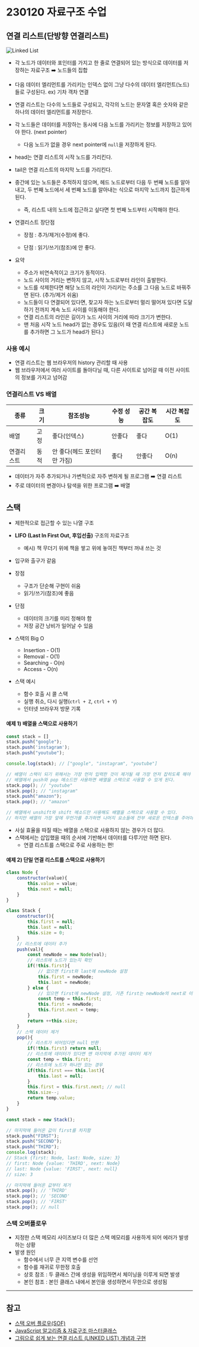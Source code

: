 # 230120 자료구조 수업

## 연결 리스트(단방향 연결리스트)

![Linked List](https://img1.daumcdn.net/thumb/R1280x0/?scode=mtistory2&fname=https%3A%2F%2Ft1.daumcdn.net%2Fcfile%2Ftistory%2F99A76F495BD5882507)



* 각 노드가 데이터와 포인터를 가지고 한 줄로 연결되어 있는 방식으로 데이터를 저장하는 자료구조 ➡️ 노드들의 집합

* 다음 데이터 엘리먼트를 가리키는 인덱스 없이 그냥 다수의 데이터 엘리먼트(노드)들로 구성된다. ex) 기차 객차 연결

* 연결 리스트는 다수의 노드들로 구성되고, 각각의 노드는 문자열 혹은 숫자와 같은 하나의 데이터 엘리먼트를 저장한다.

* 각 노드들은 데이터를 저장하는 동시에 다음 노드를 가리키는 정보를 저장하고 있어야 한다. (next pointer)

  * 다음 노드가 없을 경우 next pointer에 `null`을 저장하게 된다.

* head는 연결 리스트의 시작 노드를 가리킨다.

* tail은 연결 리스트의 마지막 노드를 가리킨다.

* 중간에 있는 노드들은 추적하지 않으며, 헤드 노드로부터 다음 두 번째 노드를 알아내고, 두 번째 노드에서 세 번째 노드를 알아내는 식으로 마지막 노드까지 접근하게 된다.

  * 즉, 리스트 내의 노드에 접근하고 싶다면 첫 번째 노드부터 시작해야 한다.

  

* 연결리스트 장단점

  * 장점 : 추가/제거(수정)에 좋다.

  * 단점 : 읽기/쓰기(참조)에 안 좋다.

  

* 요약

  * 주소가 비연속적이고 크기가 동적이다.
  * 노드 사이의 거리는 변하지 않고, 시작 노드로부터 라인이 출발한다.
  * 노드를 삭제한다면 해당 노드의 라인이 가리키는 주소를 그 다음 노드로 바꿔주면 된다. (추가/제거 쉬움)
  * 노드들이 다 연결되어 있다면, 찾고자 하는 노드로부터 멀리 떨어져 있다면 도달하기 전까지 계속 노드 사이를 이동해야 한다.
  * 연결 리스트의 라인은 길이가 노드 사이의 거리에 따라 크기가 변한다.
  * 맨 처음 시작 노드 head가 없는 경우도 있음(이 때 연결 리스트에 새로운 노드를 추가하면 그 노드가 head가 된다.)



### 사용 예시

* 연결 리스트는 웹 브라우저의 history 관리할 때 사용
* 웹 브라우저에서 여러 사이트를 돌아다닐 때, 다른 사이트로 넘어갈 때 이전 사이트의 정보를 가지고 넘어감



### 연결리스트 VS 배열

| 종류       | 크기 | 참조성능                    | 수정 성능 | 공간 복잡도 | 시간 복잡도 |
| ---------- | ---- | --------------------------- | --------- | ----------- | ----------- |
| 배열       | 고정 | 좋다(인덱스)                | 안좋다    | 좋다        | O(1)        |
| 연결리스트 | 동적 | 안 좋다(헤드 포인터만 가짐) | 좋다      | 안좋다      | O(n)        |

* 데이터가 자주 추가되거나 가변적으로 자주 변하게 될 프로그램 ➡️ 연결 리스트
* 주로 데이터의 변경이나 탐색을 위한 프로그램 ➡️ 배열



## 스택

* 제한적으로 접근할 수 있는 나열 구조
* **LIFO (Last In First Out, 후입선출)** 구조의 자료구조
  * 예시) 책 무더기 위에 책을 쌓고 위에 놓여진 책부터 꺼내 쓰는 것

* 입구와 출구가 같음



* 장점
  * 구조가 단순해 구현이 쉬움
  * 읽기/쓰기(참조)에 좋음
* 단점
  * 데이터의 크기를 미리 정해야 함
  * 저장 공간 낭비가 일어날 수 있음

  

* 스택의 Big O

  * Insertion - O(1)
  * Removal - O(1)
  * Searching - O(n)
  * Access - O(n)

  

* 스택 예시

  * 함수 호출 시 콜 스택
  * 실행 취소, 다시 실행(`ctrl + Z`, `ctrl + Y`)
  * 인터넷 브라우저 방문 기록




#### 예제 1) 배열을 스택으로 사용하기

```javascript
const stack = []
stack.push("google");
stach.push('instagram');
stach.push("youtube");

console.log(stack); // ["google", "instagram", "youtube"]

// 배열이 스택이 되기 위해서는 가장 먼저 입력한 것이 제거될 때 가장 먼저 잡히도록 해야 한다.
// 배열에서 push와 pop 메소드만 사용하면 배열을 스택으로 사용할 수 있게 된다.
stack.pop(); // "youtube"
stack.pop(); // "instagram"
stack.push("amazon");
stack.pop(); // "amazon"

// 배열에서 unshift와 shift 메소드만 사용해도 배열을 스택으로 사용할 수 있다.
// 하지만 배열의 가장 앞에 무언가를 추가하면 나머지 요소들에 전부 새로운 인덱스를 주어야 하기 때문에 시간 복잡도 면에서 좋지 않다.
```

* 사실 효율을 따질 때는 배열을 스택으로 사용하지 않는 경우가 더 많다.
* 스택에서는 삽입했을 때의 순서에 기반해서 데이터를 다루기만 하면 된다.
  * 연결 리스트를 스택으로 주로 사용하는 편!





#### 예제 2) 단일 연결 리스트를 스택으로 사용하기

```javascript
class Node {
    constructor(value){
        this.value = value;
        this.next = null;
    }
}

class Stack {
    constructor(){
        this.first = null;
        this.last = null;
        this.size = 0;
    }
    // 리스트에 데이터 추가
    push(val){
        const newNode = new Node(val);
        // 리스트에 노드가 있는지 확인
        if(!this.first){
            // 없으면 first와 last에 newNode 설정
            this.first = newNode;
            this.last = newNode;
        } else {
            // 있으면 first에 newNode 설정, 기존 first는 newNode의 next로 이동
            const temp = this.first;
            this.first = newNode;
            this.first.next = temp;
        }
        return ++this.size;
    }
    // 스택 데이터 제거
    pop(){
        // 리스트가 비어있다면 null 반환
        if(!this.first) return null;
        // 리스트에 데이터가 있다면 맨 마지막에 추가된 데이터 제거
        const temp = this.first;
        // 리스트에 노드가 하나만 있는 경우
        if(this.first === this.last){
            this.last = null;
        }
        this.first = this.first.next; // null
        this.size--;
        return temp.value;
    }
}

const stack = new Stack();

// 마지막에 들어온 값이 first를 차지함
stack.push("FIRST");
stack.push("SECOND");
stack.push("THIRD");
console.log(stack);
// Stack {first: Node, last: Node, size: 3}
// first: Node {value: 'THIRD', next: Node}
// last: Node {value: 'FIRST', next: null}
// size: 3

// 마지막에 들어온 값부터 제거
stack.pop(); // 'THIRD'
stack.pop(); // 'SECOND'
stack.pop(); // 'FIRST'
stack.pop(); // null
```





### 스택 오버플로우

* 지정한 스택 메모리 사이즈보다 더 많은 스택 메모리를 사용하게 되어 에러가 발생하는 상황
* 발생 원인
  * 함수에서 너무 큰 지역 변수를 선언
  * 함수를 재귀로 무한정 호출
  * 상호 참조 : 두 클래스 간에 생성을 위임하면서 체이닝을 이루게 되면 발생
  * 본인 참조 : 본인 클래스 내에서 본인을 생성하면서 무한으로 생성됨







---

## 참고

* [스택 오버 플로우(SOF)](https://incheol-jung.gitbook.io/docs/q-and-a/java/stw)
* [JavaScript 알고리즘 & 자료구조 마스터클래스](https://www.udemy.com/course/best-javascript-data-structures/)
* [그림으로 쉽게 보는 연결 리스트 (LINKED LIST) 개념과 구현](https://reakwon.tistory.com/25)
